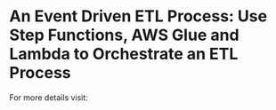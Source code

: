 # An Event Driven ETL Process: Use Step Functions, AWS Glue and Lambda to Orchestrate an ETL Process  

For more details visit: 